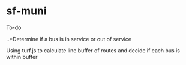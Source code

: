 # sf-muni

To-do

..*Determine if a bus is in service or out of service
   
   Using turf.js to calculate line buffer of routes and decide if each bus is within buffer
